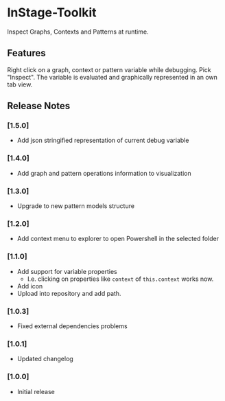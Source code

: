 # InStage-Toolkit

Inspect Graphs, Contexts and Patterns at runtime.

## Features

Right click on a graph, context or pattern variable while debugging. Pick "Inspect". The variable is evaluated and graphically represented in an own tab view.

## Release Notes

### [1.5.0]
- Add json stringified representation of current debug variable

### [1.4.0]
- Add graph and pattern operations information to visualization

### [1.3.0]
- Upgrade to new pattern models structure

### [1.2.0]
- Add context menu to explorer to open Powershell in the selected folder

### [1.1.0]
- Add support for variable properties
  - I.e. clicking on properties like `context` of `this.context` works now.
- Add icon
- Upload into repository and add path.

### [1.0.3]
- Fixed external dependencies problems

### [1.0.1]
- Updated changelog

### [1.0.0]
- Initial release